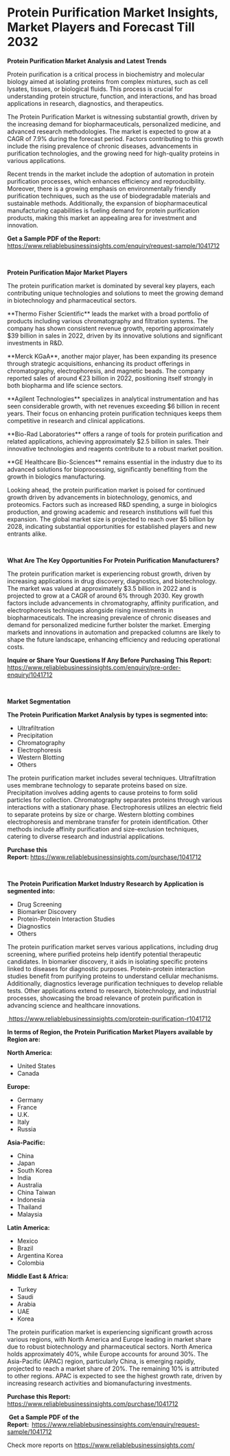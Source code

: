 <p><h1>Protein Purification Market Insights, Market Players and Forecast Till 2032</h1></p><p><strong>Protein Purification Market Analysis and Latest Trends</strong></p>
<p><p>Protein purification is a critical process in biochemistry and molecular biology aimed at isolating proteins from complex mixtures, such as cell lysates, tissues, or biological fluids. This process is crucial for understanding protein structure, function, and interactions, and has broad applications in research, diagnostics, and therapeutics.</p><p>The Protein Purification Market is witnessing substantial growth, driven by the increasing demand for biopharmaceuticals, personalized medicine, and advanced research methodologies. The market is expected to grow at a CAGR of 7.9% during the forecast period. Factors contributing to this growth include the rising prevalence of chronic diseases, advancements in purification technologies, and the growing need for high-quality proteins in various applications.</p><p>Recent trends in the market include the adoption of automation in protein purification processes, which enhances efficiency and reproducibility. Moreover, there is a growing emphasis on environmentally friendly purification techniques, such as the use of biodegradable materials and sustainable methods. Additionally, the expansion of biopharmaceutical manufacturing capabilities is fueling demand for protein purification products, making this market an appealing area for investment and innovation.</p></p>
<p><strong>Get a Sample PDF of the Report:&nbsp;</strong> <a href="https://www.reliablebusinessinsights.com/enquiry/request-sample/1041712?utm_campaign=2181&utm_medium=2&utm_source=Github&utm_content=ia&utm_term=30012025&utm_id=protein-purification">https://www.reliablebusinessinsights.com/enquiry/request-sample/1041712</a></p>
<p>&nbsp;</p>
<p><strong>Protein Purification Major Market Players</strong></p>
<p><p>The protein purification market is dominated by several key players, each contributing unique technologies and solutions to meet the growing demand in biotechnology and pharmaceutical sectors. </p><p>**Thermo Fisher Scientific** leads the market with a broad portfolio of products including various chromatography and filtration systems. The company has shown consistent revenue growth, reporting approximately $39 billion in sales in 2022, driven by its innovative solutions and significant investments in R&D.</p><p>**Merck KGaA**, another major player, has been expanding its presence through strategic acquisitions, enhancing its product offerings in chromatography, electrophoresis, and magnetic beads. The company reported sales of around €23 billion in 2022, positioning itself strongly in both biopharma and life science sectors.</p><p>**Agilent Technologies** specializes in analytical instrumentation and has seen considerable growth, with net revenues exceeding $6 billion in recent years. Their focus on enhancing protein purification techniques keeps them competitive in research and clinical applications.</p><p>**Bio-Rad Laboratories** offers a range of tools for protein purification and related applications, achieving approximately $2.5 billion in sales. Their innovative technologies and reagents contribute to a robust market position.</p><p>**GE Healthcare Bio-Sciences** remains essential in the industry due to its advanced solutions for bioprocessing, significantly benefiting from the growth in biologics manufacturing. </p><p>Looking ahead, the protein purification market is poised for continued growth driven by advancements in biotechnology, genomics, and proteomics. Factors such as increased R&D spending, a surge in biologics production, and growing academic and research institutions will fuel this expansion. The global market size is projected to reach over $5 billion by 2028, indicating substantial opportunities for established players and new entrants alike.</p></p>
<p>&nbsp;</p>
<p><strong>What Are The Key Opportunities For Protein Purification Manufacturers?</strong></p>
<p><p>The protein purification market is experiencing robust growth, driven by increasing applications in drug discovery, diagnostics, and biotechnology. The market was valued at approximately $3.5 billion in 2022 and is projected to grow at a CAGR of around 6% through 2030. Key growth factors include advancements in chromatography, affinity purification, and electrophoresis techniques alongside rising investments in biopharmaceuticals. The increasing prevalence of chronic diseases and demand for personalized medicine further bolster the market. Emerging markets and innovations in automation and prepacked columns are likely to shape the future landscape, enhancing efficiency and reducing operational costs.</p></p>
<p><strong>Inquire or Share Your Questions If Any Before Purchasing This Report:</strong> <a href="https://www.reliablebusinessinsights.com/enquiry/pre-order-enquiry/1041712?utm_campaign=2181&utm_medium=2&utm_source=Github&utm_content=ia&utm_term=30012025&utm_id=protein-purification">https://www.reliablebusinessinsights.com/enquiry/pre-order-enquiry/1041712</a></p>
<p>&nbsp;</p>
<p><strong>Market Segmentation</strong></p>
<p><strong>The Protein Purification Market Analysis by types is segmented into:</strong></p>
<p><ul><li>Ultrafiltration</li><li>Precipitation</li><li>Chromatography</li><li>Electrophoresis</li><li>Western Blotting</li><li>Others</li></ul></p>
<p><p>The protein purification market includes several techniques. Ultrafiltration uses membrane technology to separate proteins based on size. Precipitation involves adding agents to cause proteins to form solid particles for collection. Chromatography separates proteins through various interactions with a stationary phase. Electrophoresis utilizes an electric field to separate proteins by size or charge. Western blotting combines electrophoresis and membrane transfer for protein identification. Other methods include affinity purification and size-exclusion techniques, catering to diverse research and industrial applications.</p></p>
<p><strong>Purchase this Report:&nbsp;</strong><a href="https://www.reliablebusinessinsights.com/purchase/1041712?utm_campaign=2181&utm_medium=2&utm_source=Github&utm_content=ia&utm_term=30012025&utm_id=protein-purification">https://www.reliablebusinessinsights.com/purchase/1041712</a></p>
<p>&nbsp;</p>
<p><strong>The Protein Purification Market Industry Research by Application is segmented into:</strong></p>
<p><ul><li>Drug Screening</li><li>Biomarker Discovery</li><li>Protein-Protein Interaction Studies</li><li>Diagnostics</li><li>Others</li></ul></p>
<p><p>The protein purification market serves various applications, including drug screening, where purified proteins help identify potential therapeutic candidates. In biomarker discovery, it aids in isolating specific proteins linked to diseases for diagnostic purposes. Protein-protein interaction studies benefit from purifying proteins to understand cellular mechanisms. Additionally, diagnostics leverage purification techniques to develop reliable tests. Other applications extend to research, biotechnology, and industrial processes, showcasing the broad relevance of protein purification in advancing science and healthcare innovations.</p></p>
<p><a href="https://www.reliablebusinessinsights.com/protein-purification-r1041712?utm_campaign=2181&utm_medium=2&utm_source=Github&utm_content=ia&utm_term=30012025&utm_id=protein-purification">&nbsp;https://www.reliablebusinessinsights.com/protein-purification-r1041712</a></p>
<p><strong>In terms of Region, the Protein Purification Market Players available by Region are:</strong></p>
<p>
    <p> <strong> North America: </strong>
        <ul>
            <li>United States</li>
            <li>Canada</li>
        </ul>
        </p> 
    <p> <strong> Europe: </strong>
        <ul>
            <li>Germany</li>
            <li>France</li>
            <li>U.K.</li>
            <li>Italy</li>
            <li>Russia</li>
        </ul>
        </p> 
    <p> <strong> Asia-Pacific: </strong>
        <ul>
            <li>China</li>
            <li>Japan</li>
            <li>South Korea</li>
            <li>India</li>
            <li>Australia</li>
            <li>China Taiwan</li>
            <li>Indonesia</li>
            <li>Thailand</li>
            <li>Malaysia</li>
        </ul>
        </p> 
    <p> <strong> Latin America: </strong>
        <ul>
            <li>Mexico</li>
            <li>Brazil</li>
            <li>Argentina Korea</li>
            <li>Colombia</li>
        </ul>
        </p> 
    <p> <strong> Middle East & Africa: </strong>
        <ul>
            <li>Turkey</li>
            <li>Saudi</li>
            <li>Arabia</li>
            <li>UAE</li>
            <li>Korea</li>
        </ul>
    </p>
    </p>
<p><p>The protein purification market is experiencing significant growth across various regions, with North America and Europe leading in market share due to robust biotechnology and pharmaceutical sectors. North America holds approximately 40%, while Europe accounts for around 30%. The Asia-Pacific (APAC) region, particularly China, is emerging rapidly, projected to reach a market share of 20%. The remaining 10% is attributed to other regions. APAC is expected to see the highest growth rate, driven by increasing research activities and biomanufacturing investments.</p></p>
<p><strong>Purchase this Report: </strong><a href="https://www.reliablebusinessinsights.com/purchase/1041712?utm_campaign=2181&utm_medium=2&utm_source=Github&utm_content=ia&utm_term=30012025&utm_id=protein-purification">https://www.reliablebusinessinsights.com/purchase/1041712</a></p>
<p>&nbsp;<strong>Get a Sample PDF of the Report:&nbsp;&nbsp;</strong><a href="https://www.reliablebusinessinsights.com/enquiry/request-sample/1041712?utm_campaign=2181&utm_medium=2&utm_source=Github&utm_content=ia&utm_term=30012025&utm_id=protein-purification">https://www.reliablebusinessinsights.com/enquiry/request-sample/1041712</a></p>
<p><strong></strong></p>
<p>Check more reports on <a href="https://www.reliablebusinessinsights.com/?utm_campaign=2181&utm_medium=2&utm_source=Github&utm_content=ia&utm_term=30012025&utm_id=protein-purification">https://www.reliablebusinessinsights.com/</a></p>